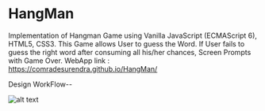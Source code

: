 # HangMan

Implementation of Hangman Game using Vanilla JavaScript (ECMAScript 6), HTML5, CSS3. 
This Game allows User to guess the Word. 
If User fails to guess the right word after consuming all his/her chances, Screen Prompts with Game Over. 
WebApp link : https://comradesurendra.github.io/HangMan/

Design WorkFlow--

![alt text](https://github.com/comradesurendra/HangMan/flowChart.png.jpg?raw=true)
